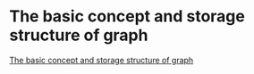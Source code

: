 # The basic concept and storage structure of graph
[The basic concept and storage structure of graph](https://aiwithcloud.com/2022/09/19/the_basic_concept_and_storage_structure_of_graph/)